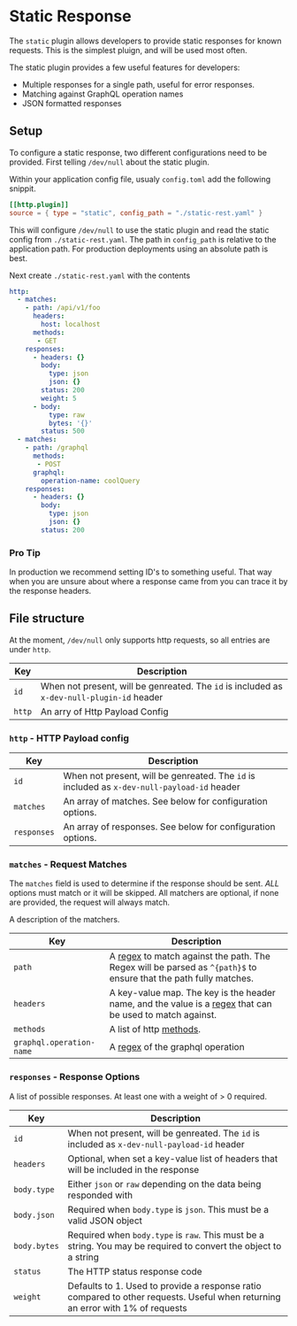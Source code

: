 # Static Response

The `static` plugin allows developers to provide static responses for known requests. This is the simplest pluign, and will be used most often.

The static plugin provides a few useful features for developers:

- Multiple responses for a single path, useful for error responses.
- Matching against GraphQL operation names
- JSON formatted responses

## Setup

To configure a static response, two different configurations need to be provided. First telling `/dev/null` about the static plugin.

Within your application config file, usualy `config.toml` add the following snippit.

```toml
[[http.plugin]]
source = { type = "static", config_path = "./static-rest.yaml" }
```

This will configure `/dev/null` to use the static plugin and read the static config from `./static-rest.yaml`. The path in `config_path` is relative to the application path. For production deployments using an absolute path is best.

Next create `./static-rest.yaml` with the contents

```yaml
http:
  - matches:
    - path: /api/v1/foo
      headers:
        host: localhost
      methods:
       - GET
    responses:
      - headers: {}
        body:
          type: json
          json: {}
        status: 200
        weight: 5
      - body:
          type: raw
          bytes: '{}'
        status: 500
  - matches:
    - path: /graphql
      methods:
       - POST
      graphql:  
        operation-name: coolQuery
    responses:
      - headers: {}
        body:
          type: json
          json: {}
        status: 200
```

### Pro Tip

In production we recommend setting ID's to something useful. That way when you are unsure about where a response came from you can trace it by the response headers.

## File structure

At the moment, `/dev/null` only supports http requests, so all entries are under `http`.

| Key    | Description                                                                                |
|--------|--------------------------------------------------------------------------------------------|
| `id`   | When not present, will be genreated. The `id` is included as `x-dev-null-plugin-id` header |
| `http` | An arry of Http Payload Config                                                             |

### `http` - HTTP Payload config

| Key         | Description                                                                                 |
|-------------|---------------------------------------------------------------------------------------------|
| `id`        | When not present, will be genreated. The `id` is included as `x-dev-null-payload-id` header |
| `matches`   | An array of matches. See below for configuration options.                                   |
| `responses` | An array of responses. See below for configuration options.                                 |

### `matches` - Request Matches

The `matches` field is used to determine if the response should be sent. _ALL_ options must match or it will be skipped. All matchers are optional, if none are provided, the request will always match.

A description of the matchers.

| Key                      | Description                                                                                                               |
|--------------------------|---------------------------------------------------------------------------------------------------------------------------|
| `path`                   | A [regex][regex] to match against the path. The Regex will be parsed as `^{path}$` to ensure that the path fully matches. |
| `headers`                | A key-value map. The key is the header name, and the value is a [regex][regex] that can be used to match against.         |
| `methods`                | A list of http [methods][methods].                                                                                        |
| `graphql.operation-name` | A [regex][regex] of the graphql operation                                                                                 |

### `responses` - Response Options

A list of possible responses. At least one with a weight of > 0 required.

| Key          | Description                                                                                                                    |
|--------------|--------------------------------------------------------------------------------------------------------------------------------|
| `id`         | When not present, will be genreated. The `id` is included as `x-dev-null-payload-id` header                                    |
| `headers`    | Optional, when set a key-value list of headers that will be included in the response                                           |
| `body.type`  | Either `json` or `raw` depending on the data being responded with                                                              |
| `body.json`  | Required when `body.type` is `json`. This must be a valid JSON object                                                          |
| `body.bytes` | Required when `body.type` is `raw`. This must be a string. You may be required to convert the object to a string               |
| `status`     | The HTTP status response code                                                                                                  |
| `weight`     | Defaults to 1. Used to provide a response ratio compared to other requests. Useful when returning an error with 1% of requests |

  [regex]: https://docs.rs/regex/latest/regex/
  [methods]: https://docs.rs/http/latest/http/method/struct.Method.html
